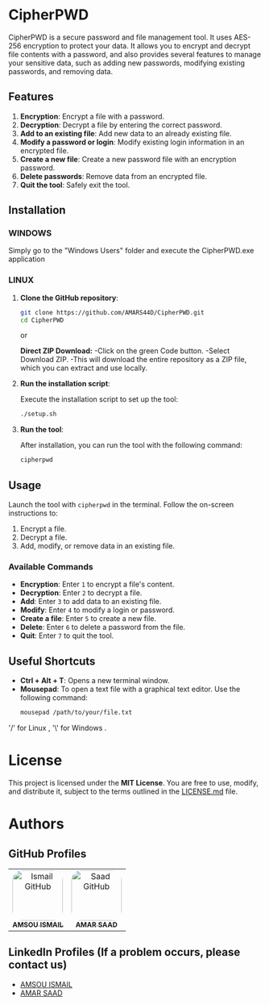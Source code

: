 
# CipherPWD

CipherPWD is a secure password and file management tool. It uses AES-256 encryption to protect your data. It allows you to encrypt and decrypt file contents with a password, and also provides several features to manage your sensitive data, such as adding new passwords, modifying existing passwords, and removing data.

## Features

1. **Encryption**: Encrypt a file with a password.
2. **Decryption**: Decrypt a file by entering the correct password.
3. **Add to an existing file**: Add new data to an already existing file.
4. **Modify a password or login**: Modify existing login information in an encrypted file.
5. **Create a new file**: Create a new password file with an encryption password.
6. **Delete passwords**: Remove data from an encrypted file.
7. **Quit the tool**: Safely exit the tool.

## Installation

### WINDOWS 

Simply go to the "Windows Users" folder and execute the CipherPWD.exe application

### LINUX

1. **Clone the GitHub repository**:

   ```bash
   git clone https://github.com/AMARS44D/CipherPWD.git
   cd CipherPWD
   ```
   or
   
   **Direct ZIP Download:**
   -Click on the green Code button.
   -Select Download ZIP.
   -This will download the entire repository as a ZIP file, which you can extract and use locally.

2. **Run the installation script**:

   Execute the installation script to set up the tool:

   ```bash
   ./setup.sh
   ```

3. **Run the tool**:

   After installation, you can run the tool with the following command:

   ```bash
   cipherpwd
   ```

## Usage

Launch the tool with `cipherpwd` in the terminal. Follow the on-screen instructions to:

1. Encrypt a file.
2. Decrypt a file.
3. Add, modify, or remove data in an existing file.

### Available Commands

- **Encryption**: Enter `1` to encrypt a file's content.
- **Decryption**: Enter `2` to decrypt a file.
- **Add**: Enter `3` to add data to an existing file.
- **Modify**: Enter `4` to modify a login or password.
- **Create a file**: Enter `5` to create a new file.
- **Delete**: Enter `6` to delete a password from the file.
- **Quit**: Enter `7` to quit the tool.

## Useful Shortcuts

- **Ctrl + Alt + T**: Opens a new terminal window.
- **Mousepad**: To open a text file with a graphical text editor. Use the following command:  
  ```bash
  mousepad /path/to/your/file.txt
  ```

'/' for Linux , '\\' for Windows .

# License

This project is licensed under the **MIT License**. You are free to use, modify, and distribute it, subject to the terms outlined in the [LICENSE.md](./LICENSE.md) file.

# Authors

## GitHub Profiles

<table>
  <tr>
    <td align="center">
      <a href="https://github.com/amsou-ismail" target="_blank">
        <img src="https://github.com/amsou-ismail.png" width="100" height="100" style="border-radius: 20px;" alt="Ismail GitHub"/><br/>
        <sub><b>AMSOU ISMAIL</b></sub>
      </a>
    </td>
    <td align="center">
      <a href="https://github.com/AMARS44D" target="_blank">
        <img src="https://github.com/AMARS44D.png" width="100" height="100" style="border-radius: 20px;" alt="Saad GitHub"/><br/>
        <sub><b>AMAR SAAD</b></sub>
      </a>
    </td>
  </tr>
</table>

## LinkedIn Profiles (If a problem occurs, please contact us)

- [AMSOU ISMAIL](https://www.linkedin.com/in/amsou-ismail)
- [AMAR SAAD](https://www.linkedin.com/in/amar-saad)
